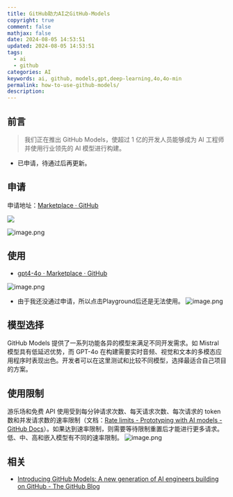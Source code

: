 ```yaml
---
title: GitHub助力AI之GitHub-Models
copyright: true
comment: false
mathjax: false
date: 2024-08-05 14:53:51
updated: 2024-08-05 14:53:51
tags:
  - ai
  - github
categories: AI
keywords: ai, github, models,gpt,deep-learning,4o,4o-min
permalink: how-to-use-github-models/
description:
---
```

## 前言

> 我们正在推出 GitHub Models，使超过 1 亿的开发人员能够成为 AI 工程师并使用行业领先的 AI 模型进行构建。

- 已申请，待通过后再更新。

<!--more-->

## 申请

申请地址：[Marketplace · GitHub](https://github.com/marketplace/models)

![](https://img1.tucang.cc/api/image/show/5000677e6be6a247a64f6a8a2c3411cb)

![image.png](https://img1.tucang.cc/api/image/show/bb5c5d8d70d819e79aeb540e44f0fb0e)

## 使用

- [gpt4-4o · Marketplace · GitHub](https://github.com/marketplace/models/azure-openai/gpt-4o)

![image.png](https://img1.tucang.cc/api/image/show/affe381d5a55e7bc97f5039853955ed1)

- 由于我还没通过申请，所以点击Playground后还是无法使用。
![image.png](https://img1.tucang.cc/api/image/show/df41048626815f57048d97549ad289c6)
## 模型选择

GitHub Models 提供了一系列功能各异的模型来满足不同开发需求。如 Mistral 模型具有低延迟优势，而 GPT-4o 在构建需要实时音频、视觉和文本的多模态应用程序时表现出色。开发者可以在这里测试和比较不同模型，选择最适合自己项目的方案。

## 使用限制

游乐场和免费 API 使用受到每分钟请求次数、每天请求次数、每次请求的 token 数和并发请求数的速率限制（文档：[Rate limits - Prototyping with AI models - GitHub Docs](https://docs.github.com/en/github-models/prototyping-with-ai-models#rate-limits)）。如果达到速率限制，则需要等待限制重置后才能进行更多请求。低、中、高和嵌入模型有不同的速率限制。
![image.png](https://img1.tucang.cc/api/image/show/fb2410ace9f999c019c4f71c0fe3ac5b)


## 相关

- [Introducing GitHub Models: A new generation of AI engineers building on GitHub - The GitHub Blog](https://github.blog/news-insights/product-news/introducing-github-models/)
